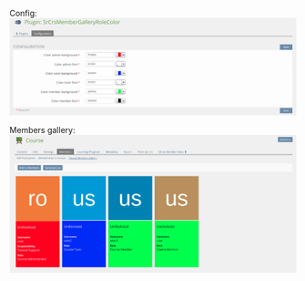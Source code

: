 Config:
![Config](./images/config.png)

Members gallery:
![Members gallery](./images/members_gallery.png)
